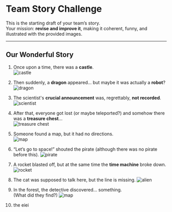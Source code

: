 # Team Story Challenge

This is the starting draft of your team’s story.  
Your mission: **revise and improve it**, making it coherent, funny, and illustrated with the provided images.

---

## Our Wonderful Story

1. Once upon a time, there was a **castle**.  
   ![castle](castle.png)

2. Then suddenly, a **dragon** appeared… but maybe it was actually a **robot**?  
   ![dragon](dragon.png)

3. The scientist's **crucial announcement** was, regrettably, **not recorded**.![scientist](scientist.png)  

4. After that, everyone got lost (or maybe teleported?) and somehow there was a **treasure chest**…  
   ![treasure chest](treasure_large.png)

5. Someone found a map, but it had no directions.  
   ![map](map.png) 

6. “Let’s go to space!” shouted the pirate (although there was no pirate before this).
   ![pirate](pirate.png)

7. A rocket blasted off, but at the same time the **time machine** broke down. 
   ![rocket](roket.png) 

8. The cat was supposed to talk here, but the line is missing.
   ![alien](alien.png)

9. In the forest, the detective discovered… something.  
   (What did they find?)
   ![map](map.png)

10. the eiei
